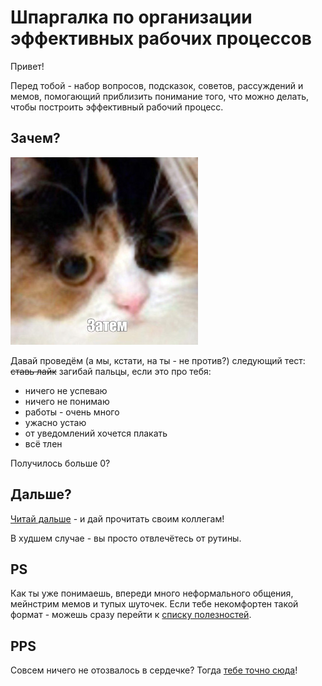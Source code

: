 # Шпаргалка по организации эффективных рабочих процессов

Привет! 

Перед тобой - набор вопросов, подсказок, советов, рассуждений и мемов, помогающий приблизить понимание того, что можно делать, чтобы построить эффективный рабочий процесс.

## Зачем?

![Затем](./000-files/img/zatem.jpg)

Давай проведём (а мы, кстати, на ты - не против?) следующий тест: ~~ставь лайк~~ загибай пальцы, если это про тебя:

- ничего не успеваю
- ничего не понимаю
- работы - очень много
- ужасно устаю
- от уведомлений хочется плакать
- всё тлен

Получилось больше 0?

## Дальше?

[Читай дальше](./001-reflection/README.md) - и дай прочитать своим коллегам! 

В худшем случае - вы просто отвлечётесь от рутины.

## PS

Как ты уже понимаешь, впереди много неформального общения, мейнстрим мемов и тупых шуточек. 
Если тебе некомфортен такой формат - можешь сразу перейти к [списку полезностей](./999-box-of-chocolates/README.md).

## PPS 

Совсем ничего не отозвалось в сердечке? Тогда [тебе точно сюда](https://www.youtube.com/watch?v=dQw4w9WgXcQ)!
